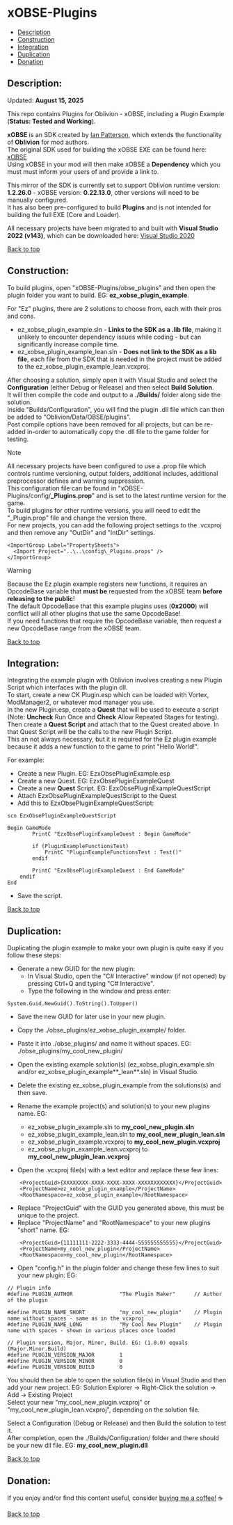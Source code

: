 # xOBSE-Plugins  
  
 * [Description](#description)  
 * [Construction](#construction)  
 * [Integration](#integration)  
 * [Duplication](#duplication)  
 * [Donation](#donation)  
  
## Description:  
  
Updated: **August 15, 2025**  
  
This repo contains Plugins for Oblivion - xOBSE, including a Plugin Example (**Status: Tested and Working**).  
  
**xOBSE** is an SDK created by [Ian Patterson](https://github.com/ianpatt), which extends the functionality of **Oblivion** for mod authors.  
The original SDK used for building the xOBSE EXE can be found here: [xOBSE](https://www.nexusmods.com/oblivion/mods/37952)   
Using xOBSE in your mod will then make xOBSE a **Dependency** which you must must inform your users of and provide a link to.  
  
This mirror of the SDK is currently set to support Oblivion runtime version: **1.2.26.0** - xOBSE version: **0.22.13.0**, other versions will need to be manually configured.  
It has also been pre-configured to build **Plugins** and is not intended for building the full EXE (Core and Loader).  
  
All necessary projects have been migrated to and built with **Visual Studio 2022 (v143)**, which can be downloaded here: [Visual Studio 2020](https://visualstudio.microsoft.com/downloads/)   

  
[Back to top](#xobse-plugins)  
  
## Construction:  
  
To build plugins, open "xOBSE-Plugins/obse_plugins" and then open the plugin folder you want to build. EG: **ez_xobse_plugin_example**.  
  
For "Ez" plugins, there are 2 solutions to choose from, each with their pros and cons.  
  * ez_xobse_plugin_example.sln - **Links to the SDK as a .lib file**, making it unlikely to encounter dependency issues while coding - but can significantly increase compile time.
  * ez_xobse_plugin_example_lean.sln - **Does not link to the SDK as a lib file**, each file from the SDK that is needed in the project must be added to the ez_xobse_plugin_example_lean.vcxproj.  
  
After choosing a solution, simply open it with Visual Studio and select the **Configuration** (either Debug or Release) and then select **Build Solution**.  
It will then compile the code and output to a **./Builds/** folder along side the solution.  
Inside "Builds/Configuration", you will find the plugin .dll file which can then be added to "Oblivion/Data/OBSE/plugins".  
Post compile options have been removed for all projects, but can be re-added in-order to automatically copy the .dll file to the game folder for testing.  
  
> [!NOTE]  
> All necessary projects have been configured to use a .prop file which controls runtime versioning, output folders, additional includes, additional preprocessor defines and warning suppression.  
> This configuration file can be found in "xOBSE-Plugins/config/**_Plugins.prop**" and is set to the latest runtime version for the game.  
> To build plugins for other runtime versions, you will need to edit the "_Plugin.prop" file and change the version there.  
> For new projects, you can add the following project settings to the .vcxproj and then remove any "OutDir" and "IntDir" settings.  
```
<ImportGroup Label="PropertySheets">  
  <Import Project="..\..\config\_Plugins.props" />  
</ImportGroup>  
```
  
> [!WARNING]
> Because the Ez plugin example registers new functions, it requires an OpcodeBase variable that **must be** requested from the xOBSE team **before releasing to the public**!  
> The default OpcodeBase that this example plugins uses (**0x2000**) will conflict will all other plugins that use the same OpcodeBase!  
> If you need functions that require the OpcodeBase variable, then request a new OpcodeBase range from the xOBSE team.  
  
[Back to top](#xobse-plugins)  
  
## Integration:  
  
Integrating the example plugin with Oblivion involves creating a new Plugin Script which interfaces with the plugin dll.  
To start, create a new CK Plugin.esp which can be loaded with Vortex, ModManager2, or whatever mod manager you use.  
In the new Plugin.esp, create a **Quest** that will be used to execute a script (Note: **Uncheck** Run Once and **Check** Allow Repeated Stages for testing).  
Then create a **Quest Script** and attach that to the Quest created above. In that Quest Script will be the calls to the new Plugin Script.  
This an not always necessary, but it is required for the Ez plugin example because it adds a new function to the game to print "Hello World!".  
  
For example:  

 * Create a new Plugin. EG: EzxObsePluginExample.esp  
 * Create a new Quest. EG: EzxObsePluginExampleQuest  
 * Create a new **Quest** Script. EG: EzxObsePluginExampleQuestScript  
 * Attach EzxObsePluginExampleQuestScript to the Quest  
 * Add this to EzxObsePluginExampleQuestScript:  
```
scn EzxObsePluginExampleQuestScript  
  
Begin GameMode  
		PrintC "EzxObsePluginExampleQuest : Begin GameMode"  
  
		if (PluginExampleFunctionsTest)  
			PrintC "PluginExampleFunctionsTest : Test()"  
		endif  
  
		PrintC "EzxObsePluginExampleQuest : End GameMode"  
    endif  
End  
```
 * Save the script.
  
[Back to top](#xobse-plugins)  
  
## Duplication:  
  
Duplicating the plugin example to make your own plugin is quite easy if you follow these steps:  
 * Generate a new GUID for the new plugin:  
   * In Visual Studio, open the "C# Interactive" window (if not opened) by pressing Ctrl+Q and typing "C# Interactive".  
   * Type the following in the window and press enter:  
```
System.Guid.NewGuid().ToString().ToUpper()  
```
  
 * Save the new GUID for later use in your new plugin.  
 * Copy the ./obse_plugins/ez_xobse_plugin_example/ folder.  
 * Paste it into ./obse_plugins/ and name it without spaces. EG: ./obse_plugins/my_cool_new_plugin/  
 * Open the existing example solution(s) (ez_xobse_plugin_example.sln and/or ez_xobse_plugin_example**_lean**.sln) in Visual Studio.  
 * Delete the existing ez_xobse_plugin_example from the solutions(s) and then save.  
 * Rename the example project(s) and solution(s) to your new plugins name. EG:  
   * ez_xobse_plugin_example.sln to **my_cool_new_plugin.sln**  
   * ez_xobse_plugin_example_lean.sln to **my_cool_new_plugin_lean.sln**  
   * ez_xobse_plugin_example.vcxproj to **my_cool_new_plugin.vcxproj**  
   * ez_xobse_plugin_example_lean.vcxproj to **my_cool_new_plugin_lean.vcxproj**  
  
 * Open the .vcxproj file(s) with a text editor and replace these few lines:  
```
    <ProjectGuid>{XXXXXXXX-XXXX-XXXX-XXXX-XXXXXXXXXXXX}</ProjectGuid>  
    <ProjectName>ez_xobse_plugin_example</ProjectName>  
    <RootNamespace>ez_xobse_plugin_example</RootNamespace>  
```
 * Replace "ProjectGuid" with the GUID you generated above, this must be unique to the project.  
 * Replace "ProjectName" and "RootNamespace" to your new plugins "short" name. EG:  
```
    <ProjectGuid>{11111111-2222-3333-4444-555555555555}</ProjectGuid>  
    <ProjectName>my_cool_new_plugin</ProjectName>  
    <RootNamespace>my_cool_new_plugin</RootNamespace>  
```
  
 * Open "config.h" in the plugin folder and change these few lines to suit your new plugin: EG:  
```
// Plugin info  
#define PLUGIN_AUTHOR				"The Plugin Maker"		// Author of the plugin  
  
#define PLUGIN_NAME_SHORT			"my_cool_new_plugin"	// Plugin name without spaces - same as in the vcxproj  
#define PLUGIN_NAME_LONG			"My Cool New Plugin"	// Plugin name with spaces - shown in various places once loaded  
  
// Plugin version, Major, Minor, Build. EG: (1.0.0) equals (Major.Minor.Build)  
#define PLUGIN_VERSION_MAJOR		1  
#define PLUGIN_VERSION_MINOR		0  
#define PLUGIN_VERSION_BUILD		0  
```
  
You should then be able to open the solution file(s) in Visual Studio and then add your new project. EG: Solution Explorer -> Right-Click the solution -> Add -> Existing Project  
Select your new "my_cool_new_plugin.vcxproj" or "my_cool_new_plugin_lean.vcxproj", depending on the solution file.  
  
Select a Configuration (Debug or Release) and then Build the solution to test it.  
After completion, open the ./Builds/Configuration/ folder and there should be your new dll file. EG: **my_cool_new_plugin.dll**  
  
[Back to top](#xobse-plugins)  
  
## Donation:  
  
If you enjoy and/or find this content useful, consider [buying me a coffee!](https://www.paypal.com/donate/?hosted_button_id=757K44LRCMVRW) :coffee:  
  
[Back to top](#xobse-plugins)


